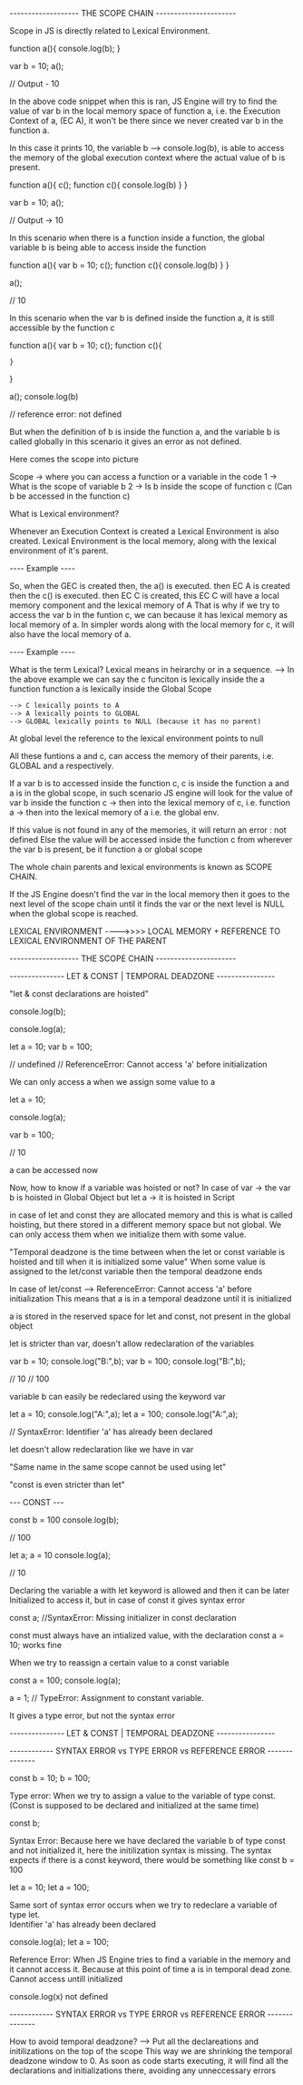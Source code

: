 ------------------- THE SCOPE CHAIN ----------------------


Scope in JS is directly related to Lexical Environment.

function a(){
    console.log(b);
}

var b = 10;
a();

// Output - 10

In the above code snippet when this is ran, JS Engine will try to find the value of var b in the local memory space of function a, i.e. the Execution Context of a, (EC A), it won't be there since we never created var b in the function a.

In this case it prints 10, the variable b --> console.log(b), is able to access the memory of the global execution context where the actual value of b is present.

function a(){
    c();
    function c(){
        console.log(b)
    }
}

var b = 10;
a();


// Output -> 10


In this scenario when there is a function inside a function, the global variable b is being able to access inside the function


function a(){
    var b = 10;
    c();
    function c(){
        console.log(b)
    }
}


a();


// 10

In this scenario when the var b is defined inside the function a, it is still accessible by the function c

function a(){
    var b = 10;
    c();
    function c(){
        
    }
}


a();
console.log(b)

// reference error: not defined

But when the definition of b is inside the function a, and the variable b is called globally in this scenario it gives an error as not defined. 

Here comes the scope into picture

Scope -> where you can access a function or a variable in the code 
     1 -> What is the scope of variable b
     2 -> Is b inside the scope of function c (Can b be accessed in the function c)


What is Lexical environment?

Whenever an Execution Context is created a Lexical Environment is also created.
Lexical Environment is the local memory, along with the lexical environment of it's parent.

---- Example ----

So, when the GEC is created then, the a() is executed.
    then EC A is created then the c() is executed.
        then EC C is created, 
            this EC C will have a local memory component and the lexical memory of A 
            That is why if we try to access the var b in the funtion c, we can because it has lexical memory as local memory of a. In simpler words along with the local memory for c, it will also have the local memory of a. 

---- Example ----

What is the term Lexical?
Lexical means in heirarchy or in a sequence. 
--> In the above example we can say the c funciton is lexically inside the a function
    function a is lexically inside the Global Scope

    --> C lexically points to A
    --> A lexically points to GLOBAL
    --> GLOBAL lexically points to NULL (because it has no parent)

At global level the reference to the lexical environment points to null

All these funtions a and c, can access the memory of their parents, i.e. GLOBAL and a respectively.

If a var b is to accessed inside the function c, c is inside the function a and a is in the global scope, in such scenario JS engine will look for the value of var b inside the function c -> then into the lexical memory of c, i.e. function a -> then into the lexical memory of a i.e. the global env.

If this value is not found in any of the memories, it will return an error : not defined
Else the value will be accessed inside the function c from wherever the var b is present, be it function a or global scope

The whole chain parents and lexical environments is known as SCOPE CHAIN.

If the JS Engine doesn't find the var in the local memory then it goes to the next level of the scope chain until it finds the var or the next level is NULL when the global scope is reached.

LEXICAL ENVIRONMENT ---->>>> LOCAL MEMORY + REFERENCE TO LEXICAL ENVIRONMENT OF THE PARENT

------------------- THE SCOPE CHAIN ----------------------




--------------- LET & CONST | TEMPORAL DEADZONE ----------------

"let & const declarations are hoisted"

console.log(b);

console.log(a);

let a = 10;
var b = 100;

// undefined
// ReferenceError: Cannot access 'a' before initialization

We can only access a when we assign some value to a



let a = 10;

console.log(a);

var b = 100;

// 10

a can be accessed now


Now, how to know if a variable was hoisted or not?
In case of var -> the var b is hoisted in Global Object 
but let a -> it is hoisted in Script

in case of let and const they are allocated memory and this is what is called hoisting, but there stored in a different memory space but not global. We can only access them when we initialize them with some value.


"Temporal deadzone is the time between when the let or const variable is hoisted and till when it is initialized some value"
When some value is assigned to the let/const variable then the temporal deadzone ends


In case of let/const --> ReferenceError: Cannot access 'a' before initialization
This means that a is in a temporal deadzone until it is initialized

a is stored in the reserved space for let and const, not present in the global object

let is stricter than var, doesn't allow redeclaration of the variables

var b = 10;
console.log("B:",b);
var b = 100;
console.log("B:",b);

// 10 
// 100

variable b can easily be redeclared using the keyword var

let a = 10;
console.log("A:",a);
let a = 100;
console.log("A:",a);

// SyntaxError: Identifier 'a' has already been declared

let doesn't allow redeclaration like we have in var

"Same name in the same scope cannot be used using let"


"const is even stricter than let"

--- CONST ---

const b = 100
console.log(b);

// 100

let a;
a = 10
console.log(a);

// 10

Declaring the variable a with let keyword is allowed and then it can be later Initialized to access it, but in case of const it gives syntax error

const a;
//SyntaxError: Missing initializer in const declaration

const must always have an intialized value, with the declaration
const a = 10;
works fine

When we try to reassign a certain value to a const variable 

const a = 100;
console.log(a);

a = 1;
// TypeError: Assignment to constant variable. 

It gives a type error, but not the syntax error

--------------- LET & CONST | TEMPORAL DEADZONE ----------------


------------ SYNTAX ERROR vs TYPE ERROR vs REFERENCE ERROR --------------

const  b = 10;
b = 100;

Type error: When we try to assign a value to the variable of type const. (Const is supposed to be declared and initialized at the same time)

const  b;

Syntax Error: Because here we have declared the variable b of type const and not initialized it, here the initilization syntax is missing. The syntax expects if there is a const keyword, there would be something like const b = 100

let a = 10;
let a = 100;

Same sort of syntax error occurs when we try to redeclare a variable of type let. \
Identifier 'a' has already been declared


console.log(a);
let a = 100;

Reference Error: When JS Engine tries to find a variable in the memory and it cannot access it. Because at this point of time a is in temporal dead zone. Cannot access untill initialized

console.log(x)
not defined

------------ SYNTAX ERROR vs TYPE ERROR vs REFERENCE ERROR --------------


How to avoid temporal deadzone?
--> Put all the declareations and initilizations on the top of the scope
This way we are shrinking the temporal deadzone window to 0. As soon as code starts executing, it will find all the declarations and initializations there, avoiding any unneccessary errors 